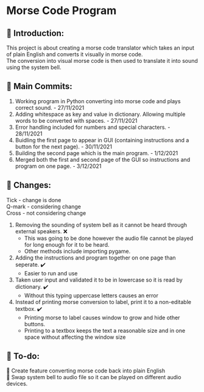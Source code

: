 # Morse Code Program
## 🍼 Introduction:  
This project is about creating a morse code translator which takes an input of plain English and converts it visually in morse code.  
The conversion into visual morse code is then used to translate it into sound using the system bell.  

## 🥊 Main Commits:
1. Working program in Python converting into morse code and plays correct sound. - 27/11/2021  
2. Adding whitespace as key and value in dictionary. Allowing multiple words to be converted with spaces. - 27/11/2021  
3. Error handling included for numbers and special characters. - 28/11/2021  
4. Buidling the first page to appear in GUI (containing instructions and a button for the next page). - 30/11/2021  
5. Building the second page which is the main program. - 1/12/2021
6. Merged both the first and second page of the GUI so instructions and program on one page. - 3/12/2021  

## 🔄 Changes:
Tick - change is done  
Q-mark - considering change  
Cross - not considering change  
1. Removing the sounding of system bell as it cannot be heard through external speakers. ❌  
   - This was going to be done however the audio file cannot be played for long enough for it to be heard.
   - Other methods include importing pygame.  
2. Adding the instructions and program together on one page than seperate. ✔️
   - Easier to run and use  
3. Taken user input and validated it to be in lowercase so it is read by dictionary. ✔️
   - Without this typing uppercase letters causes an error  
4. Instead of printing morse conversion to label, print it to a non-editable textbox. ✔️
   - Printing morse to label causes window to grow and hide other buttons. 
   - Printing to a textbox keeps the text a reasonable size and in one space without affecting the window size       

## 🚀 To-do:   
🔨 Create feature converting morse code back into plain English  
🔨 Swap system bell to audio file so it can be played on different audio devices.  
 
